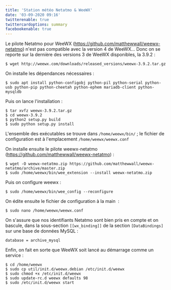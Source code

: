 ```yaml
---
title: 'Station météo Netatmo & WeeWX'
date: '03-09-2020 09:16'
twitterenable: true
twittercardoptions: summary
facebookenable: true
---
```


Le pilote Netatmo pour WeeWX (https://github.com/matthewwall/weewx-netatmo) n'est pas compatible avec la version 4 de WeeWX...
Donc on se reporte sur la dernière des versions 3 de WeeWX disponibles, la 3.9.2&nbsp;:

```
$ wget http://weewx.com/downloads/released_versions/weewx-3.9.2.tar.gz
```

On installe les dépendances nécessaires :

```
$ sudo apt install python-configobj python-pil python-serial python-usb python-pip python-cheetah python-ephem mariadb-client python-mysqldb
```

Puis on lance l'installation :

```
$ tar xvfz weewx-3.9.2.tar.gz
$ cd weewx-3.9.2
$ python2 setup.py build
$ sudo python setup.py install
```

L'ensemble des exécutables se trouve dans `/home/weewx/bin/` ; le fichier de configuration est à l'emplacement `/home/weewx/weewx.conf`


On installe ensuite le pilote weewx-netatmo (https://github.com/matthewwall/weewx-netatmo)&nbsp;:

```
$ wget -O weewx-netatmo.zip https://github.com/matthewwall/weewx-netatmo/archive/master.zip
$ sudo /home/weewx/bin/wee_extension --install weewx-netatmo.zip
```

Puis on configure weewx :

```
$ sudo /home/weewx/bin/wee_config --reconfigure
```

On édite ensuite le fichier de configuration à la main &nbsp;:

```
$ sudo nano /home/weewx/weewx.conf
```

On s'assure que nos identifiants Netatmo sont bien pris en compte et on bascule, dans la sous-section `[[wx_binding]]` de la section `[DataBindings]` sur une base de données MySQL&nbsp;:

```
database = archive_mysql
```

Enfin, on fait en sorte que WeeWX soit lancé au démarrage comme un service :

```
$ cd /home/weewx
$ sudo cp util/init.d/weewx.debian /etc/init.d/weewx
$ sudo chmod +x /etc/init.d/weewx
$ sudo update-rc.d weewx defaults 98
$ sudo /etc/init.d/weewx start
```